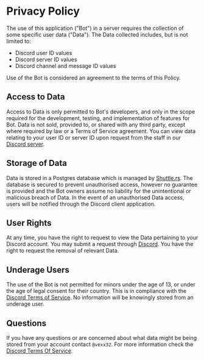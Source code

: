 # Privacy Policy

The use of this application ("Bot") in a server requires the collection of some specific user data ("Data").
The Data collected includes, but is not limited to:

- Discord user ID values
- Discord server ID values
- Discord channel and message ID values

Use of the Bot is considered an agreement to the terms of this Policy.

## Access to Data

Access to Data is only permitted to Bot's developers, and only in the scope required for the development, testing, and implementation of features for Bot.
Data is not sold, provided to, or shared with any third party, except where required by law or a Terms of Service agreement.
You can view data relating to your user ID or server ID upon request from the staff in our [Discord server](https://discord.gg/DxdufuEkJR).

## Storage of Data

Data is stored in a Postgres database which is managed by [Shuttle.rs](https://shuttle.rs).
The database is secured to prevent unauthorised access, however no guarantee is provided and the Bot owners assume no liability for the unintentional or malicious breach of Data.
In the event of an unauthorised Data access, users will be notified through the Discord client application.

## User Rights

At any time, you have the right to request to view the Data pertaining to your Discord account.
You may submit a request through [Discord](https://discord.gg/DxdufuEkJR).
You have the right to request the removal of relevant Data.

## Underage Users

The use of the Bot is not permitted for minors under the age of 13, or under the age of legal consent for their country.
This is in compliance with the [Discord Terms of Service](https://discord.com/terms).
No information will be knowingly stored from an underage user.

## Questions

If you have any questions or are concerned about what data might be being stored from your account contact `@vexx32`.
For more information check the [Discord Terms Of Service](https://discord.com/terms).
